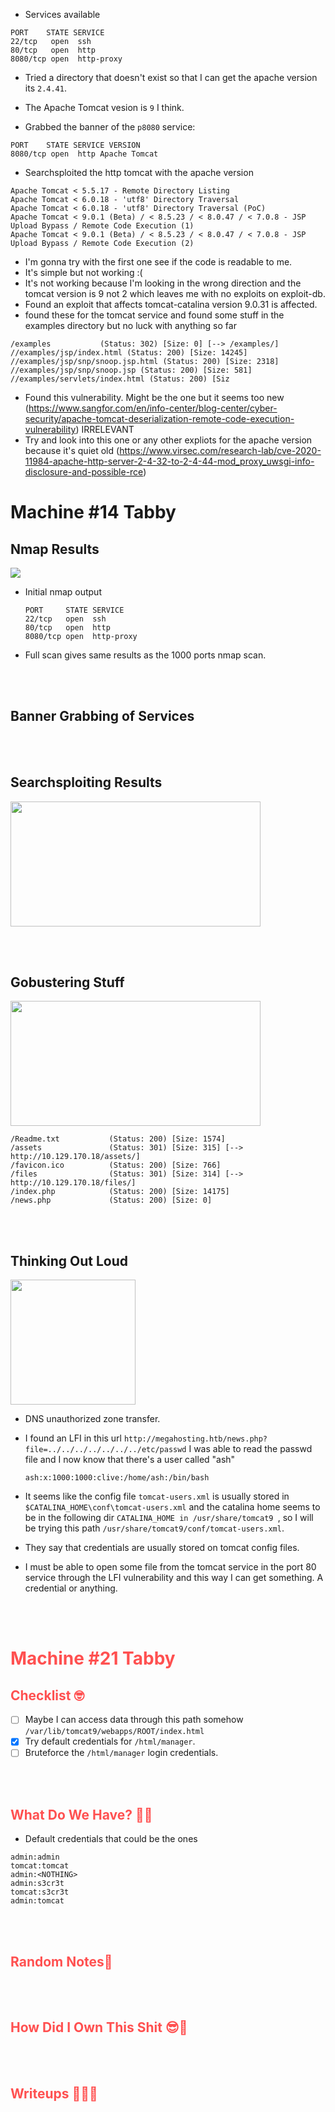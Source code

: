* Services available
```
PORT 	STATE SERVICE
22/tcp   open  ssh
80/tcp   open  http
8080/tcp open  http-proxy
```

* Tried a directory that doesn't exist so that I can get the apache version its `2.4.41`.
* The Apache Tomcat vesion is `9` I think. 

* Grabbed the banner of the `p8080` service: 
```
PORT 	STATE SERVICE VERSION
8080/tcp open  http	Apache Tomcat
```  
* Searchsploited the http tomcat with the apache version  
```
Apache Tomcat < 5.5.17 - Remote Directory Listing 
Apache Tomcat < 6.0.18 - 'utf8' Directory Traversal  
Apache Tomcat < 6.0.18 - 'utf8' Directory Traversal (PoC)
Apache Tomcat < 9.0.1 (Beta) / < 8.5.23 / < 8.0.47 / < 7.0.8 - JSP Upload Bypass / Remote Code Execution (1) 
Apache Tomcat < 9.0.1 (Beta) / < 8.5.23 / < 8.0.47 / < 7.0.8 - JSP Upload Bypass / Remote Code Execution (2)
```  

* I'm gonna try with the first one see if the code is readable to me.
* It's simple but not working :(
* It's not working because I'm looking in the wrong direction and the tomcat version is 9 not 2 which leaves me with no exploits on exploit-db.
* Found an exploit that affects tomcat-catalina version 9.0.31 is affected.
* found these for the tomcat service and found some stuff in the examples directory but no luck with anything so far 
```
/examples        	(Status: 302) [Size: 0] [--> /examples/]
//examples/jsp/index.html (Status: 200) [Size: 14245]    	 
//examples/jsp/snp/snoop.jsp.html (Status: 200) [Size: 2318]  
//examples/jsp/snp/snoop.jsp (Status: 200) [Size: 581]   	 
//examples/servlets/index.html (Status: 200) [Siz
```


* Found this vulnerability. Might be the one but it seems too new (https://www.sangfor.com/en/info-center/blog-center/cyber-security/apache-tomcat-deserialization-remote-code-execution-vulnerability) IRRELEVANT
* Try and look into this one or any other expliots for the apache version because it's quiet old (https://www.virsec.com/research-lab/cve-2020-11984-apache-http-server-2-4-32-to-2-4-44-mod_proxy_uwsgi-info-disclosure-and-possible-rce)


# Machine #14 Tabby   


## Nmap Results  
  <img src="https://nmap.org/images/nmap-logo-256x256.png">   

* Initial nmap output  

  ```console
  PORT     STATE SERVICE
  22/tcp   open  ssh
  80/tcp   open  http
  8080/tcp open  http-proxy
  ```

* Full scan gives same results as the 1000 ports nmap scan.   




<br/><br/>

## Banner Grabbing of Services  



<br/><br/>

## Searchsploiting Results   
  <img src="https://www.offensive-security.com/wp-content/uploads/2020/05/SearchSploit-1.png" width=400 height=200>   



<br/><br/>  

## Gobustering Stuff  

  <img src="https://cdn.akamai.steamstatic.com/steam/apps/1092880/capsule_616x353.jpg?t=1605640630" width=400 height=200>  

```console
/Readme.txt           (Status: 200) [Size: 1574]
/assets               (Status: 301) [Size: 315] [--> http://10.129.170.18/assets/]
/favicon.ico          (Status: 200) [Size: 766]                                   
/files                (Status: 301) [Size: 314] [--> http://10.129.170.18/files/] 
/index.php            (Status: 200) [Size: 14175]                                 
/news.php             (Status: 200) [Size: 0]  
```

<br/><br/>


## Thinking Out Loud   

  <img src="https://encrypted-tbn0.gstatic.com/images?q=tbn:ANd9GcQr4hzX6KoRN5PjPJjy8QC43K0T-CoXZHawDIxG4jCa9aMD1K8Vl3vhpG2a2OVbiy-i93c&usqp=CAU" width=200 height=200>  

* DNS unauthorized zone transfer.  
* I found an LFI in this url `http://megahosting.htb/news.php?file=../../../../../../../etc/passwd` I was able to read the passwd file and I now know that there's a user called "ash"  
  ```console
  ash:x:1000:1000:clive:/home/ash:/bin/bash 
  ```

* It seems like the config file `tomcat-users.xml` is usually stored in `$CATALINA_HOME\conf\tomcat-users.xml` and the catalina home seems to be in the following dir  `CATALINA_HOME in /usr/share/tomcat9 `, so I will be trying this path `/usr/share/tomcat9/conf/tomcat-users.xml`.
* They say that credentials are usually stored on tomcat config files.  
* I must be able to open some file from the tomcat service in the port 80 service through the LFI vulnerability and this way I can get something. A credential or anything.

<br/><br/>  


# <span style="color:#FF5050">Machine #21 Tabby</span>  


## <span style="color:#FF5050">Checklist 🤓   

- [ ] Maybe I can access data through this path somehow `/var/lib/tomcat9/webapps/ROOT/index.html`
- [x] Try default credentials for `/html/manager`.
- [ ] Bruteforce the `/html/manager` login credentials.

<br/><br/>


## <span style="color:#FF5050">What Do We Have? 🤔🤔 

* Default credentials that could be the ones  
```
admin:admin
tomcat:tomcat
admin:<NOTHING>
admin:s3cr3t
tomcat:s3cr3t
admin:tomcat
```

<br/><br/>


## <span style="color:#FF5050">Random Notes👀  

<br/><br/>

## <span style="color:#FF5050">How Did I Own This Shit 😎🥳 


<br/><br/>

## <span style="color:#FF5050">Writeups ✍🏽📓   


<br/><br/> 
  


